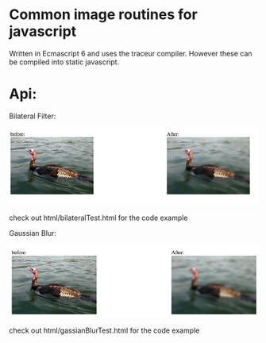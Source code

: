 Common image routines for javascript
========
Written in Ecmascript 6 and uses the traceur compiler.
However these can be compiled into static javascript.



Api:
========
Bilateral Filter:

  ![Bilateral filter](/imgs/bilateralExample.png?raw=true "Bilateral Filter")
  
  check out html/bilateralTest.html for the code example


Gaussian Blur:

  ![Bilateral filter](/imgs/gaussBlurExample.png?raw=true "Bilateral Filter")
  
  check out html/gassianBlurTest.html for the code example    
